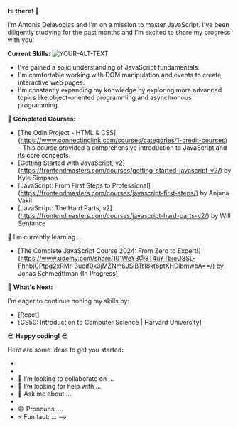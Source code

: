 **Hi there! 👋**

I'm Antonis Delavogias and I'm on a mission to master JavaScript. I've been diligently studying for the past months and I'm excited to share my progress with you! 

**Current Skills:**
<picture>
 <source media="(prefers-color-scheme: dark)" srcset="https://cdn.iconscout.com/icon/free/png-512/free-html5-41-1175209.png?f=webp&w=256">
 <source media="(prefers-color-scheme: light)" srcset="https://cdn.iconscout.com/icon/free/png-512/free-html5-42-1175210.png?f=webp&w=256">
 <img alt="YOUR-ALT-TEXT" src="https://cdn.iconscout.com/icon/free/png-512/free-html5-42-1175210.png?f=webp&w=256">
</picture>



* I've gained a solid understanding of JavaScript fundamentals. 
* I'm comfortable working with DOM manipulation and events to create interactive web pages. 
* I'm constantly expanding my knowledge by exploring more advanced topics like object-oriented programming and asynchronous programming.  

🚀 **Completed Courses:** 

* [The Odin Project - HTML & CSS] (https://www.connectinglink.com/courses/categories/1-credit-courses) - This course provided a comprehensive introduction to JavaScript and its core concepts.
* [Getting Started with JavaScript, v2] (https://frontendmasters.com/courses/getting-started-javascript-v2/) by Kyle Simpson
* [JavaScript: From First Steps to Professional] (https://frontendmasters.com/courses/javascript-first-steps/) by Anjana Vakil
* [JavaScript: The Hard Parts, v2] (https://frontendmasters.com/courses/javascript-hard-parts-v2/) by Will Sentance

🌱 I’m currently learning ...
* [The Complete JavaScript Course 2024: From Zero to Expert!] (https://www.udemy.com/share/101WeY3@8T4uYTbjeQ8SL-FhhbjGPtpg2xRMr-3uoif0x3jMZNm6JSiBTt18kt6ptXHDibmwbA==/) by Jonas Schmedttman (In Progress)

🙏 **What's Next:**

I'm eager to continue honing my skills by:

* [React]
* [CS50: Introduction to Computer Science | Harvard University]

😎 **Happy coding!** 😎





Here are some ideas to get you started:

- 
- 
- 👯 I’m looking to collaborate on ...
- 🤔 I’m looking for help with ...
- 💬 Ask me about ...
- 
- 😄 Pronouns: ...
- ⚡ Fun fact: ...
-->

